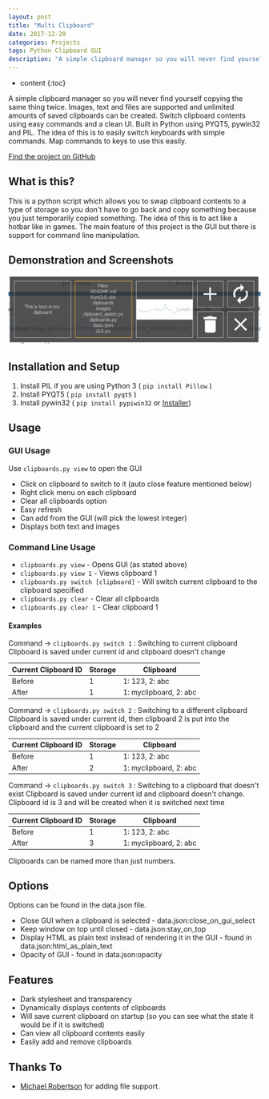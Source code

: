 ```yaml
---
layout: post
title: "Multi Clipboard"
date: 2017-12-20
categories: Projects
tags: Python Clipboard GUI
description: "A simple clipboard manager so you will never find yourself copying the same thing twice. Images, text and files are supported and unlimited amounts of saved clipboards can be created. Switch clipboard contents using easy commands and a clean UI."
---
```


* content
{:toc}

A simple clipboard manager so you will never find yourself copying the same thing twice. Images, text and files are supported and unlimited amounts of saved clipboards can be created. Switch clipboard contents using easy commands and a clean UI. Built in Python using PYQT5, pywin32 and PIL. The idea of this is to easily switch keyboards with simple commands. Map commands to keys to use this easily.

[Find the project on GitHub](https://github.com/brentvollebregt/mutli-clipboard)

## What is this?
This is a python script which allows you to swap clipboard contents to a type of storage so you don't have to go back and copy something because you just temporarily copied something. The idea of this is to act like a hotbar like in games. The main feature of this project is the GUI but there is support for command line manipulation.

## Demonstration and Screenshots
![GUI example](/images/multi-clipboard/gui1.jpg)

<!-- more -->

## Installation and Setup
1. Install PIL if you are using Python 3 ( ```pip install Pillow``` )
2. Install PYQT5 ( ```pip install pyqt5``` )
3. Install pywin32 ( ```pip install pypiwin32``` or [Installer](https://sourceforge.net/projects/pywin32/files/pywin32/))

## Usage
### GUI Usage
Use ```clipboards.py view``` to open the GUI
- Click on clipboard to switch to it (auto close feature mentioned below)
- Right click menu on each clipboard
- Clear all clipboards option
- Easy refresh
- Can add from the GUI (will pick the lowest integer)
- Displays both text and images

### Command Line Usage
- ```clipboards.py view``` - Opens GUI (as stated above)
- ```clipboards.py view 1``` - Views clipboard 1
- ```clipboards.py switch [clipboard]``` - Will switch current clipboard to the clipboard specified
- ```clipboards.py clear``` - Clear all clipboards
- ```clipboards.py clear 1``` - Clear clipboard 1

#### Examples
Command -> ```clipboards.py switch 1``` : Switching to current clipboard
Clipboard is saved under current id and clipboard doesn't change

|Current Clipboard ID|Storage|Clipboard|
|--- |--- |--- |
|Before|1|1: 123, 2: abc|myclipboard|
|After|1|1: myclipboard, 2: abc|myclipboard|

Command -> ```clipboards.py switch 2``` : Switching to a different clipboard
Clipboard is saved under current id, then clipboard 2 is put into the clipboard and the current clipboard is set to 2

|Current Clipboard ID|Storage|Clipboard|
|--- |--- |--- |
|Before|1|1: 123, 2: abc|myclipboard|
|After|2|1: myclipboard, 2: abc|abc|

Command -> ```clipboards.py switch 3``` : Switching to a clipboard that doesn't exist
Clipboard is saved under current id and clipboard doesn't change. Clipboard id is 3 and will be created when it is switched next time

|Current Clipboard ID|Storage|Clipboard|
|--- |--- |--- |
|Before|1|1: 123, 2: abc|myclipboard|
|After|3|1: myclipboard, 2: abc|myclipboard|

Clipboards can be named more than just numbers.
## Options
Options can be found in the data.json file.
- Close GUI when a clipboard is selected - data.json:close_on_gui_select
- Keep window on top until closed - data.json:stay_on_top
- Display HTML as plain text instead of rendering it in the GUI - found in data.json:html_as_plain_text
- Opacity of GUI - found in data.json:opacity

## Features
- Dark stylesheet and transparency
- Dynamically displays contents of clipboards
- Will save current clipboard on startup (so you can see what the state it would be if it is switched)
- Can view all clipboard contents easily
- Easily add and remove clipboards

## Thanks To
- [Michael Robertson](https://github.com/MBRobertson) for adding file support.

